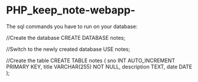# PHP_keep_note-webapp-

The sql commands you have to run on your database:

//Create the database
CREATE DATABASE notes;

//Switch to the newly created database
USE notes;

//Create the table
CREATE TABLE notes (
    sno INT AUTO_INCREMENT PRIMARY KEY,
    title VARCHAR(255) NOT NULL,
    description TEXT,
    date DATE
);
